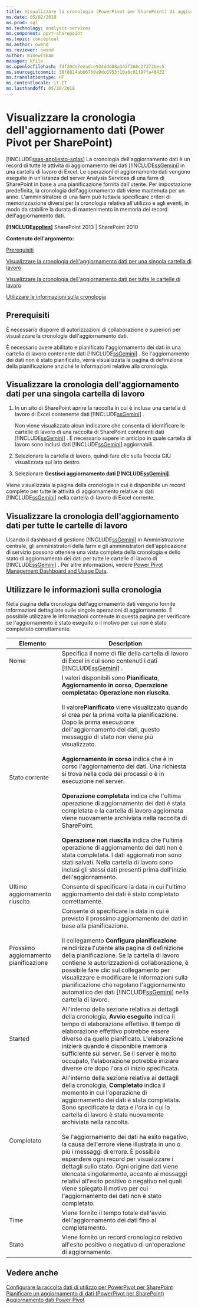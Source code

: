 ```yaml
---
title: Visualizzare la cronologia (PowerPivot per SharePoint) di aggiornamento dati | Documenti Microsoft
ms.date: 05/02/2018
ms.prod: sql
ms.technology: analysis-services
ms.component: ppvt-sharepoint
ms.topic: conceptual
ms.author: owend
ms.reviewer: owend
author: minewiskan
manager: kfile
ms.openlocfilehash: f4f20de7eeadce934ddd88a342f360c27372bec5
ms.sourcegitcommit: 38f8824abb6760a9dc6953f10a6c91f97fa48432
ms.translationtype: HT
ms.contentlocale: it-IT
ms.lasthandoff: 05/10/2018
---
```

# <a name="view-data-refresh-history-power-pivot-for-sharepoint"></a>Visualizzare la cronologia dell'aggiornamento dati (Power Pivot per SharePoint)
[!INCLUDE[ssas-appliesto-sqlas](../../includes/ssas-appliesto-sqlas.md)]
  La cronologia dell'aggiornamento dati è un record di tutte le attività di aggiornamento dei dati [!INCLUDE[ssGemini](../../includes/ssgemini-md.md)] in una cartella di lavoro di Excel. Le operazioni di aggiornamento dati vengono eseguite in un'istanza del server Analysis Services di una farm di SharePoint in base a una pianificazione fornita dall'utente. Per impostazione predefinita, la cronologia dell'aggiornamento dati viene mantenuta per un anno. L'amministratore di una farm può tuttavia specificare criteri di memorizzazione diversi per la cronologia relativa all'utilizzo e agli eventi, in modo da stabilire la durata di mantenimento in memoria dei record dell'aggiornamento dati.  
  
 **[!INCLUDE[applies](../../includes/applies-md.md)]**  SharePoint 2013 | SharePoint 2010  
  
 **Contenuto dell'argomento:**  
  
 [Prerequisiti](#prereq)  
  
 [Visualizzare la cronologia dell'aggiornamento dati per una singola cartella di lavoro](#viewhistory)  
  
 [Visualizzare la cronologia dell'aggiornamento dati per tutte le cartelle di lavoro](#viewITOps)  
  
 [Utilizzare le informazioni sulla cronologia](#pageelements)  
  
##  <a name="prereq"></a> Prerequisiti  
 È necessario disporre di autorizzazioni di collaborazione o superiori per visualizzare la cronologia dell'aggiornamento dati.  
  
 È necessario avere abilitato e pianificato l'aggiornamento dei dati in una cartella di lavoro contenente dati [!INCLUDE[ssGemini](../../includes/ssgemini-md.md)] . Se l'aggiornamento dei dati non è stato pianificato, verrà visualizzata la pagina di definizione della pianificazione anziché le informazioni relative alla cronologia.  
  
##  <a name="viewhistory"></a> Visualizzare la cronologia dell'aggiornamento dati per una singola cartella di lavoro  
  
1.  In un sito di SharePoint aprire la raccolta in cui è inclusa una cartella di lavoro di Excel contenente dati [!INCLUDE[ssGemini](../../includes/ssgemini-md.md)] .  
  
     Non viene visualizzato alcun indicatore che consenta di identificare le cartelle di lavoro di una raccolta di SharePoint contenenti dati [!INCLUDE[ssGemini](../../includes/ssgemini-md.md)] . È necessario sapere in anticipo in quale cartella di lavoro sono inclusi dati [!INCLUDE[ssGemini](../../includes/ssgemini-md.md)] aggiornabili.  
  
2.  Selezionare la cartella di lavoro, quindi fare clic sulla freccia GIÙ visualizzata sul lato destro.  
  
3.  Selezionare **Gestisci aggiornamento dati [!INCLUDE[ssGemini](../../includes/ssgemini-md.md)]**.  
  
 Viene visualizzata la pagina della cronologia in cui è disponibile un record completo per tutte le attività di aggiornamento relative ai dati [!INCLUDE[ssGemini](../../includes/ssgemini-md.md)] nella cartella di lavoro di Excel corrente.  
  
##  <a name="viewITOps"></a> Visualizzare la cronologia dell'aggiornamento dati per tutte le cartelle di lavoro  
 Usando il dashboard di gestione [!INCLUDE[ssGemini](../../includes/ssgemini-md.md)] in Amministrazione centrale, gli amministratori della farm e gli amministratori dell'applicazione di servizio possono ottenere una vista completa della cronologia e dello stato di aggiornamento dei dati per tutte le cartelle di lavoro di [!INCLUDE[ssGemini](../../includes/ssgemini-md.md)] . Per altre informazioni, vedere [Power Pivot Management Dashboard and Usage Data](../../analysis-services/power-pivot-sharepoint/power-pivot-management-dashboard-and-usage-data.md).  
  
##  <a name="pageelements"></a> Utilizzare le informazioni sulla cronologia  
 Nella pagina della cronologia dell'aggiornamento dati vengono fornite informazioni dettagliate sulle singole operazioni di aggiornamento. È possibile utilizzare le informazioni contenute in questa pagina per verificare se l'aggiornamento è stato eseguito o il motivo per cui non è stato completato correttamente.  
  
|Elemento|Description|  
|----------|-----------------|  
|Nome|Specifica il nome di file della cartella di lavoro di Excel in cui sono contenuti i dati [!INCLUDE[ssGemini](../../includes/ssgemini-md.md)] .|  
|Stato corrente|I valori disponibili sono **Pianificato**, **Aggiornamento in corso**, **Operazione completata**o **Operazione non riuscita**.<br /><br /> Il valore**Pianificato** viene visualizzato quando si crea per la prima volta la pianificazione. Dopo la prima esecuzione dell'aggiornamento dei dati, questo messaggio di stato non viene più visualizzato.<br /><br /> **Aggiornamento in corso** indica che è in corso l'aggiornamento dei dati. Una richiesta si trova nella coda dei processi o è in esecuzione nel server.<br /><br /> **Operazione completata** indica che l'ultima operazione di aggiornamento dei dati è stata completata e la cartella di lavoro aggiornata viene nuovamente archiviata nella raccolta di SharePoint.<br /><br /> **Operazione non riuscita** indica che l'ultima operazione di aggiornamento dei dati non è stata completata. I dati aggiornati non sono stati salvati. Nella cartella di lavoro sono inclusi gli stessi dati presenti prima dell'inizio dell'aggiornamento.|  
|Ultimo aggiornamento riuscito|Consente di specificare la data in cui l'ultimo aggiornamento dei dati è stato completato correttamente.|  
|Prossimo aggiornamento pianificazione|Consente di specificare la data in cui è previsto il prossimo aggiornamento dei dati in base alla pianificazione.<br /><br /> Il collegamento **Configura pianificazione** reindirizza l'utente alla pagina di definizione della pianificazione. Se la cartella di lavoro contiene le autorizzazioni di collaborazione, è possibile fare clic sul collegamento per visualizzare e modificare le informazioni sulla pianificazione che regolano l'aggiornamento automatico dei dati [!INCLUDE[ssGemini](../../includes/ssgemini-md.md)] nella cartella di lavoro.|  
|Started|All'interno della sezione relativa ai dettagli della cronologia, **Avvio eseguito** indica il tempo di elaborazione effettivo. Il tempo di elaborazione effettivo potrebbe essere diverso da quello pianificato. L'elaborazione inizierà quando è disponibile memoria sufficiente sul server. Se il server è molto occupato, l'elaborazione potrebbe iniziare diverse ore dopo l'ora di inizio specificata.|  
|Completato|All'interno della sezione relativa ai dettagli della cronologia, **Completato** indica il momento in cui l'operazione di aggiornamento dei dati è stata completata. Sono specificate la data e l'ora in cui la cartella di lavoro è stata nuovamente archiviata nella raccolta.<br /><br /> Se l'aggiornamento dei dati ha esito negativo, la causa dell'errore viene illustrata in uno o più i messaggi di errore. È possibile espandere ogni record per visualizzare i dettagli sullo stato. Ogni origine dati viene elencata singolarmente, accanto ai messaggi relativi all'esito positivo o negativo nel quali viene spiegato il motivo per cui l'aggiornamento dei dati non è stato completato.|  
|Time|Viene fornito il tempo totale dall'avvio dell'aggiornamento dei dati fino al completamento.|  
|Stato|Viene fornito un record cronologico relativo all'esito positivo o negativo di un'operazione di aggiornamento.|  
  
## <a name="see-also"></a>Vedere anche  
 [Configurare la raccolta dati di utilizzo per PowerPivot per SharePoint](../../analysis-services/power-pivot-sharepoint/configure-usage-data-collection-for-power-pivot-for-sharepoint.md)   
 [Pianificare un aggiornamento di dati (PowerPivot per SharePoint)](http://msdn.microsoft.com/en-us/8571208f-6aae-4058-83c6-9f916f5e2f9b)   
 [Aggiornamento dati Power Pivot](../../analysis-services/power-pivot-sharepoint/power-pivot-data-refresh.md)  
  
  
